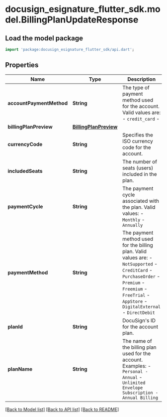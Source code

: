 # docusign_esignature_flutter_sdk.model.BillingPlanUpdateResponse

## Load the model package
```dart
import 'package:docusign_esignature_flutter_sdk/api.dart';
```

## Properties
Name | Type | Description | Notes
------------ | ------------- | ------------- | -------------
**accountPaymentMethod** | **String** | The type of payment method used for the account. Valid values are:  - `credit_card` -  | [optional] 
**billingPlanPreview** | [**BillingPlanPreview**](BillingPlanPreview.md) |  | [optional] 
**currencyCode** | **String** | Specifies the ISO currency code for the account. | [optional] 
**includedSeats** | **String** | The number of seats (users) included in the plan. | [optional] 
**paymentCycle** | **String** | The payment cycle associated with the plan. Valid values:   - `Monthly` - `Annually`  | [optional] 
**paymentMethod** | **String** | The payment method used for the billing plan. Valid values are:  - `NotSupported` - `CreditCard` - `PurchaseOrder` - `Premium` - `Freemium` - `FreeTrial` - `AppStore` - `DigitalExternal` - `DirectDebit` | [optional] 
**planId** | **String** | DocuSign's ID for the account plan. | [optional] 
**planName** | **String** | The name of the billing plan used for the account.  Examples:   - `Personal - Annual` - `Unlimited Envelope Subscription - Annual Billing` | [optional] 

[[Back to Model list]](../README.md#documentation-for-models) [[Back to API list]](../README.md#documentation-for-api-endpoints) [[Back to README]](../README.md)


